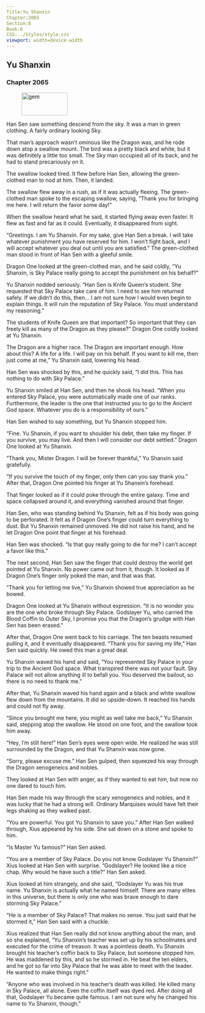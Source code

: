```yaml
---
Title:Yu Shanxin 
Chapter:2065 
Section:8 
Book:6 
CSS:../Styles/style.css 
viewport: width=device-width
---
```

  
## Yu Shanxin
### Chapter 2065
  
<figure>
	<img src="../Images/gem.gif" alt="gem" id="gem" width="120" height="60" />
</figure>
  

  
Han Sen saw something descend from the sky. It was a man in green clothing. A fairly ordinary looking Sky.

That man’s approach wasn’t ominous like the Dragon was, and he rode down atop a swallow mount. The bird was a pretty black and white, but it was definitely a little too small. The Sky man occupied all of its back, and he had to stand precariously on it.

The swallow looked tired. It flew before Han Sen, allowing the green-clothed man to nod at him. Then, it landed.

The swallow flew away in a rush, as if it was actually fleeing. The green-clothed man spoke to the escaping swallow, saying, “Thank you for bringing me here. I will return the favor some day!”

When the swallow heard what he said, it started flying away even faster. It flew as fast and far as it could. Eventually, it disappeared from sight.

“Greetings. I am Yu Shanxin. For my sake, give Han Sen a break. I will take whatever punishment you have reserved for him. I won’t fight back, and I will accept whatever you deal out until you are satisfied.” The green-clothed man stood in front of Han Sen with a gleeful smile.

Dragon One looked at the green-clothed man, and he said coldly, “Yu Shanxin, is Sky Palace really going to accept the punishment on his behalf?”

Yu Shanxin nodded seriously. “Han Sen is Knife Queen’s student. She requested that Sky Palace take care of him. I need to see him returned safely. If we didn’t do this, then… I am not sure how I would even begin to explain things. It will ruin the reputation of Sky Palace. You must understand my reasoning.”

The students of Knife Queen are that important? So important that they can freely kill as many of the Dragon as they please?” Dragon One coldly looked at Yu Shanxin.

The Dragon are a higher race. The Dragon are important enough. How about this? A life for a life. I will pay on his behalf. If you want to kill me, then just come at me,” Yu Shanxin said, lowering his head.

Han Sen was shocked by this, and he quickly said, “I did this. This has nothing to do with Sky Palace.”

Yu Shanxin smiled at Han Sen, and then he shook his head. “When you entered Sky Palace, you were automatically made one of our ranks. Furthermore, the leader is the one that instructed you to go to the Ancient God space. Whatever you do is a responsibility of ours.”

Han Sen wished to say something, but Yu Shanxin stopped him.

“Fine. Yu Shanxin, if you want to shoulder his debt, then take my finger. If you survive, you may live. And then I will consider our debt settled.” Dragon One looked at Yu Shanxin.

“Thank you, Mister Dragon. I will be forever thankful,” Yu Shanxin said gratefully.

“If you survive the touch of my finger, only then can you say thank you.” After that, Dragon One pointed his finger at Yu Shanxin’s forehead.

That finger looked as if it could poke through the entire galaxy. Time and space collapsed around it, and everything vanished around that finger.

Han Sen, who was standing behind Yu Shanxin, felt as if his body was going to be perforated. It felt as if Dragon One’s finger could turn everything to dust. But Yu Shanxin remained unmoved. He did not raise his hand, and he let Dragon One point that finger at his forehead.

Han Sen was shocked. “Is that guy really going to die for me? I can’t accept a favor like this.”

The next second, Han Sen saw the finger that could destroy the world get pointed at Yu Shanxin. No power came out from it, though. It looked as if Dragon One’s finger only poked the man, and that was that.

“Thank you for letting me live,” Yu Shanxin showed true appreciation as he bowed.

Dragon One looked at Yu Shanxin without expression. “It is no wonder you are the one who broke through Sky Palace. Godslayer Yu, who carried the Blood Coffin to Outer Sky, I promise you that the Dragon’s grudge with Han Sen has been erased.”

After that, Dragon One went back to his carriage. The ten beasts resumed pulling it, and it eventually disappeared. “Thank you for saving my life,” Han Sen said quickly. He owed this man a great deal.

Yu Shanxin waved his hand and said, “You represented Sky Palace in your trip to the Ancient God space. What transpired there was not your fault. Sky Palace will not allow anything ill to befall you. You deserved the bailout, so there is no need to thank me.”

After that, Yu Shanxin waved his hand again and a black and white swallow flew down from the mountains. It did so upside-down. It reached his hands and could not fly away.

“Since you brought me here, you might as well take me back,” Yu Shanxin said, stepping atop the swallow. He stood on one foot, and the swallow took him away.

“Hey, I’m still here!” Han Sen’s eyes were open wide. He realized he was still surrounded by the Dragon, and that Yu Shanxin was now gone.

“Sorry, please excuse me.” Han Sen gulped, then squeezed his way through the Dragon xenogeneics and nobles.

They looked at Han Sen with anger, as if they wanted to eat him, but now no one dared to touch him.

Han Sen made his way through the scary xenogeneics and nobles, and it was lucky that he had a strong will. Ordinary Marquises would have felt their legs shaking as they walked past.

“You are powerful. You got Yu Shanxin to save you.” After Han Sen walked through, Xius appeared by his side. She sat down on a stone and spoke to him.

“Is Master Yu famous?” Han Sen asked.

“You are a member of Sky Palace. Do you not know Godslayer Yu Shanxin?” Xius looked at Han Sen with surprise. “Godslayer? He looked like a nice chap. Why would he have such a title?” Han Sen asked.

Xius looked at him strangely, and she said, “Godslayer Yu was his true name. Yu Shanxin is actually what he named himself. There are many elites in this universe, but there is only one who was brave enough to dare storming Sky Palace.”

“He is a member of Sky Palace? That makes no sense. You just said that he stormed it,” Han Sen said with a chuckle.

Xius realized that Han Sen really did not know anything about the man, and so she explained, “Yu Shanxin’s teacher was set up by his schoolmates and executed for the crime of treason. It was a pointless death. Yu Shanxin brought his teacher’s coffin back to Sky Palace, but someone stopped him. He was maddened by this, and so he stormed in. He beat the ten elders, and he got so far into Sky Palace that he was able to meet with the leader. He wanted to make things right.”

“Anyone who was involved in his teacher’s death was killed. He killed many in Sky Palace, all alone. Even the coffin itself was dyed red. After doing all that, Godslayer Yu became quite famous. I am not sure why he changed his name to Yu Shanxin, though.”